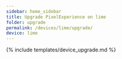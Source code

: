 ```yaml
---
sidebar: home_sidebar
title: Upgrade PixelExperience on lime
folder: upgrade
permalink: /devices/lime/upgrade/
device: lime
---
```

{% include templates/device_upgrade.md %}
